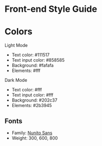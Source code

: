 # Front-end Style Guide

# Colors 

Light Mode
- Text color: #111517
- Text input color: #858585
- Background: #fafafa
- Elements: #fff

Dark Mode
- Text color: #fff
- Text input color: #fff
- Background: #202c37
- Elements: #2b3945

## Fonts

- Family: [Nunito Sans](https://fonts.google.com/specimen/Nunito+Sans)
- Weight: 300, 600, 800